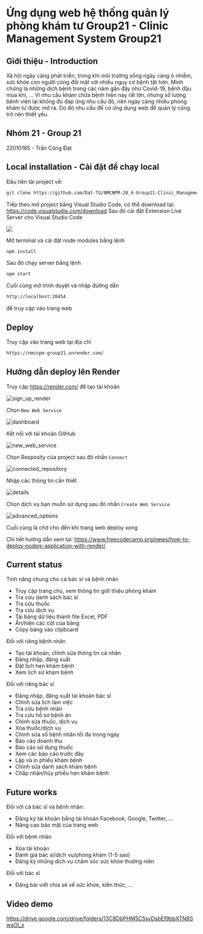 
# Ứng dụng web hệ thống quản lý phòng khám tư Group21 - Clinic Management System Group21

## Giới thiệu - Introduction

Xã hội ngày càng phát triển, trong khi môi trường sống ngày càng ô nhiễm, sức khỏe con người cũng đối mặt với nhiều nguy cơ bệnh tật hơn. Minh chứng là những dịch bệnh trong các năm gần đây như Covid-19, bệnh đậu mùa khỉ, … Vì nhu cầu khám chữa bệnh hiện nay rất lớn, nhưng số lượng bệnh viện lại không đủ đáp ứng nhu cầu đó, nên ngày càng nhiều phòng khám tư được mở ra. Do đó nhu cầu để có ứng dụng web để quản lý cũng trở nên thiết yếu.

## Nhóm 21 - Group 21
22010185 - Trần Công Đạt


## Local installation - Cài đặt để chạy local
Đầu tiên tải project về:
```bash
git clone https://github.com/Dat-TG/NMCNPM-20_4-Group21-Clinic_Management.git
```
Tiếp theo mở project bằng Visual Studio Code, có thể download tại: https://code.visualstudio.com/download
Sau đó cài đặt Extension Live Server cho Visual Studio Code

![](https://nentang.vn/wp-content/uploads/2021/11/VisualStudioCode_CaiDat_TienIchMoRong_LiveServer_Extension.png)

Mở terminal và cài đặt node modules bằng lệnh 
```bash
npm install 
```
Sau đó chạy server bằng lệnh
```bash
npm start
```
Cuối cùng mở trình duyệt và nhập đường dẫn
```bash
http://localhost:20454
```
để truy cập vào trang web

## Deploy
Truy cập vào trang web tại địa chỉ
```bash
https://nmcnpm-group21.onrender.com/
```
## Hướng dẫn deploy lên Render
Truy cập https://render.com/ để tạo tài khoản

![sign_up_render](https://www.freecodecamp.org/news/content/images/2022/08/sign_up_render.png)

Chọn ```New Web Service```

![dashboard](https://www.freecodecamp.org/news/content/images/2022/08/dashboard.png)

Kết nối với tài khoản GitHub 

![new_web_service](https://www.freecodecamp.org/news/content/images/2022/08/new_web_service.png)

Chọn Resposity của project sau đó nhấn ```Connect```

![connected_repository](https://www.freecodecamp.org/news/content/images/2022/08/connected_repository.png)

Nhập các thông tin cần thiết

![details](https://www.freecodecamp.org/news/content/images/2022/08/details.png)

Chọn dịch vụ bạn muốn sử dụng sau đó nhấn ```Create Web Service```

![advanced_options](https://www.freecodecamp.org/news/content/images/2022/08/advanced_options.png)

Cuối cùng là chờ cho đến khi trang web deploy xong

Chi tiết hướng dẫn xem tại: https://www.freecodecamp.org/news/how-to-deploy-nodejs-application-with-render/
## Current status
Tính năng chung cho cả bác sĩ và bệnh nhân
- Truy cập trang chủ, xem thông tin giới thiệu phòng khám
- Tra cứu danh sách bác sĩ
- Tra cứu thuốc
- Tra cứu dịch vụ
- Tải bảng dữ liệu thành file Excel, PDF
- Ẩn/hiện các cột của bảng 
- Copy bảng vào clipboard

Đối với riêng bệnh nhân
- Tạo tài khoản, chỉnh sửa thông tin cá nhân
- Đăng nhập, đăng xuất
- Đặt lịch hẹn khám bệnh
- Xem lịch sử khám bệnh

Đối với riêng bác sĩ
- Đăng nhập, đăng xuất tài khoản bác sĩ
- Chỉnh sửa lịch làm việc
- Tra cứu bệnh nhân
- Tra cứu hồ sơ bệnh án
- Chỉnh sửa thuốc, dịch vụ
- Xóa thuốc/dịch vụ
- Chỉnh sửa số bệnh nhân tối đa trong ngày
- Báo cáo doanh thu
- Báo cáo sử dụng thuốc
- Xem các báo cáo trước đây
- Lập và in phiếu khám bệnh
- Chỉnh sửa danh sách khám bệnh
- Chấp nhận/hủy phiếu hẹn khám bệnh



## Future works
Đối với cả bác sĩ và bệnh nhân:
- Đăng ký tài khoản bằng tài khoản Facebook, Google, Twitter, ...
- Nâng cao bảo mật của trang web

Đối với bệnh nhân
- Xóa tài khoản
- Đánh giá bác sĩ/dịch vụ/phòng khám (1-5 sao)
- Đăng ký những dịch vụ chăm sóc sức khỏe thường niên

Đối với bác sĩ
- Đăng bài viết chia sẻ về sức khỏe, kiến thức, ...
## Video demo
https://drive.google.com/drive/folders/13C8DbPHM5C5svDsbEf9bbXTN8SwaOl_x
